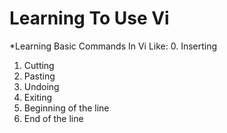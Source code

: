 # Learning To Use Vi

*Learning Basic Commands In Vi Like:
0. Inserting
1. Cutting
2. Pasting
3. Undoing
4. Exiting
5. Beginning of the line
6. End of the line